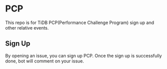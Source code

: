 # PCP

This repo is for TiDB PCP(Performance Challenge Program) sign up and other relative events.

## Sign Up

By opening an issue, you can sign up PCP. Once the sign up is successfully done, bot will comment on your issue.

